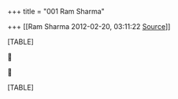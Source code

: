 +++
title = "001 Ram Sharma"

+++
[[Ram Sharma	2012-02-20, 03:11:22 [Source](https://groups.google.com/g/bvparishat/c/skDyJpzM1sE)]]



[TABLE]





[TABLE]

